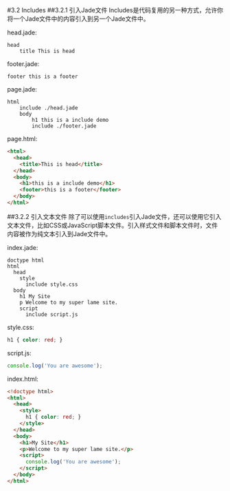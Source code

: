 #3.2 Includes
##3.2.1 引入Jade文件
Includes是代码复用的另一种方式，允许你将一个Jade文件中的内容引入到另一个Jade文件中。

head.jade:
```jade
head
    title This is head
```
footer.jade:
```jade
footer this is a footer
```
page.jade:
```jade
html
    include ./head.jade
    body
        h1 this is a include demo
        include ./footer.jade
```
page.html:
```html
<html>
  <head>
    <title>This is head</title>
  </head>
  <body>
    <h1>this is a include demo</h1>
    <footer>this is a footer</footer>
  </body>
</html>
```
##3.2.2 引入文本文件
除了可以使用`includes`引入Jade文件，还可以使用它引入文本文件，比如CSS或JavaScript脚本文件。引入样式文件和脚本文件时，文件内容被作为纯文本引入到Jade文件中。

index.jade:
```jade
doctype html
html
  head
    style
      include style.css
  body
    h1 My Site
    p Welcome to my super lame site.
    script
      include script.js
```
style.css:
```css
h1 { color: red; }
```
script.js:
```js
console.log('You are awesome');
```
index.html:
```html
<!doctype html>
<html>
  <head>
    <style>
      h1 { color: red; }
    </style>
  </head>
  <body>
    <h1>My Site</h1>
    <p>Welcome to my super lame site.</p>
    <script>
      console.log('You are awesome');
    </script>
  </body>
</html>
```
